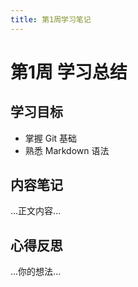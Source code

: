 ```yaml
---
title: 第1周学习笔记
---
```


# 第1周 学习总结

## 学习目标
- 掌握 Git 基础
- 熟悉 Markdown 语法

## 内容笔记
...正文内容...

## 心得反思
...你的想法...

